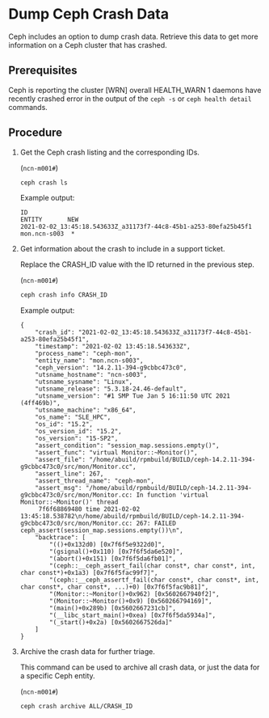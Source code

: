 # Dump Ceph Crash Data

Ceph includes an option to dump crash data. Retrieve this data to get more information on a Ceph cluster that has crashed.

## Prerequisites

Ceph is reporting the cluster \[WRN\] overall HEALTH\_WARN 1 daemons have recently crashed error in the output of the `ceph -s` or `ceph health detail` commands.

## Procedure

1. Get the Ceph crash listing and the corresponding IDs.

    (`ncn-m001#`)
    ```bash
    ceph crash ls
    ```

    Example output:

    ```
    ID                                                               ENTITY       NEW
    2021-02-02_13:45:18.543633Z_a31173f7-44c8-45b1-a253-80efa25b45f1 mon.ncn-s003  *
    ```

1. Get information about the crash to include in a support ticket.

    Replace the CRASH\_ID value with the ID returned in the previous step.

    (`ncn-m001#`)
    ```bash
    ceph crash info CRASH_ID
    ```

    Example output:

    ```
    {
        "crash_id": "2021-02-02_13:45:18.543633Z_a31173f7-44c8-45b1-a253-80efa25b45f1",
        "timestamp": "2021-02-02 13:45:18.543633Z",
        "process_name": "ceph-mon",
        "entity_name": "mon.ncn-s003",
        "ceph_version": "14.2.11-394-g9cbbc473c0",
        "utsname_hostname": "ncn-s003",
        "utsname_sysname": "Linux",
        "utsname_release": "5.3.18-24.46-default",
        "utsname_version": "#1 SMP Tue Jan 5 16:11:50 UTC 2021 (4ff469b)",
        "utsname_machine": "x86_64",
        "os_name": "SLE_HPC",
        "os_id": "15.2",
        "os_version_id": "15.2",
        "os_version": "15-SP2",
        "assert_condition": "session_map.sessions.empty()",
        "assert_func": "virtual Monitor::~Monitor()",
        "assert_file": "/home/abuild/rpmbuild/BUILD/ceph-14.2.11-394-g9cbbc473c0/src/mon/Monitor.cc",
        "assert_line": 267,
        "assert_thread_name": "ceph-mon",
        "assert_msg": "/home/abuild/rpmbuild/BUILD/ceph-14.2.11-394-g9cbbc473c0/src/mon/Monitor.cc: In function 'virtual Monitor::~Monitor()' thread
         7f6f68869480 time 2021-02-02 13:45:18.538782\n/home/abuild/rpmbuild/BUILD/ceph-14.2.11-394-g9cbbc473c0/src/mon/Monitor.cc: 267: FAILED ceph_assert(session_map.sessions.empty())\n",
        "backtrace": [
            "(()+0x132d0) [0x7f6f5e9322d0]",
            "(gsignal()+0x110) [0x7f6f5da6e520]",
            "(abort()+0x151) [0x7f6f5da6fb01]",
            "(ceph::__ceph_assert_fail(char const*, char const*, int, char const*)+0x1a3) [0x7f6f5fac99f7]",
            "(ceph::__ceph_assertf_fail(char const*, char const*, int, char const*, char const*, ...)+0) [0x7f6f5fac9b81]",
            "(Monitor::~Monitor()+0x962) [0x5602667940f2]",
            "(Monitor::~Monitor()+0x9) [0x560266794169]",
            "(main()+0x289b) [0x5602667231cb]",
            "(__libc_start_main()+0xea) [0x7f6f5da5934a]",
            "(_start()+0x2a) [0x5602667526da]"
        ]
    }
    ```

1. Archive the crash data for further triage.

    This command can be used to archive all crash data, or just the data for a specific Ceph entity.

    (`ncn-m001#`)
    ```bash
    ceph crash archive ALL/CRASH_ID
    ```
